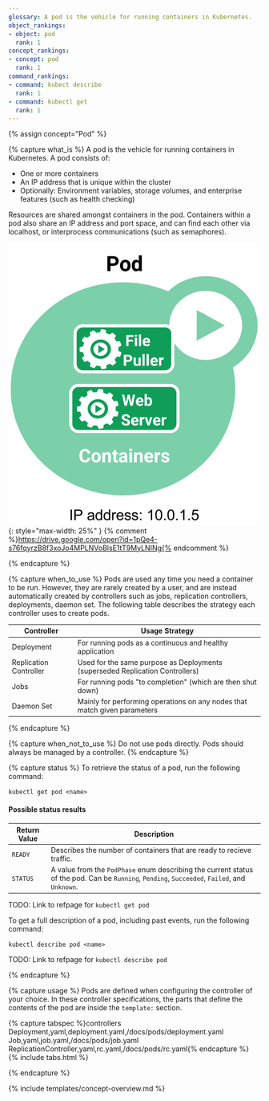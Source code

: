 ```yaml
---
glossary: A pod is the vehicle for running containers in Kubernetes.
object_rankings:
- object: pod
  rank: 1
concept_rankings:
- concept: pod
  rank: 1
command_rankings:
- command: kubect describe
  rank: 1
- command: kubectl get
  rank: 1
---
```


{% assign concept="Pod" %}

{% capture what_is %}
A pod is the vehicle for running containers in Kubernetes. A pod consists of:

- One or more containers
- An IP address that is unique within the cluster
- Optionally: Environment variables, storage volumes, and enterprise features (such as health checking)

Resources are shared amongst containers in the pod. Containers within a pod also share an IP address and port space, and can find each other via localhost, or interprocess communications (such as semaphores).

![Pod diagram](/images/docs/pod-overview.svg){: style="max-width: 25%" }
{% comment %}https://drive.google.com/open?id=1pQe4-s76fqyrzB8f3xoJo4MPLNVoBlsE1tT9MyLNINg{% endcomment %}

{% endcapture %}

{% capture when_to_use %}
Pods are used any time you need a container to be run. However, they are rarely created by a user, and are instead automatically created by controllers such as jobs, replication controllers, deployments, daemon set. The following table describes the strategy each controller uses to create pods.


| Controller | Usage Strategy |
|------------|----------------|
| Deployment | For running pods as a continuous and healthy application |
| Replication Controller | Used for the same purpose as Deployments (superseded Replication Controllers) |
| Jobs | For running pods "to completion" (which are then shut down) |
| Daemon Set | Mainly for performing operations on any nodes that match given parameters |

{% endcapture %}

{% capture when_not_to_use %}
Do not use pods directly. Pods should always be managed by a controller.
{% endcapture %}

{% capture status %}
To retrieve the status of a pod, run the following command:

```shell
kubectl get pod <name>
```

#### Possible status results

| Return Value | Description |
|--------------|-------------|
| `READY` | Describes the number of containers that are ready to recieve traffic. |
| `STATUS` | A value from the `PodPhase` enum describing the current status of the pod. Can be `Running`, `Pending`, `Succeeded`, `Failed`, and `Unknown`. |

TODO: Link to refpage for `kubectl get pod`


To get a full description of a pod, including past events, run the following command:

```shell
kubectl describe pod <name>
```

TODO: Link to refpage for `kubectl describe pod`

{% endcapture %}

{% capture usage %}
Pods are defined when configuring the controller of your choice. In these controller specifications,
the parts that define the contents of the pod are inside the `template:` section.

{% capture tabspec %}controllers
Deployment,yaml,deployment.yaml,/docs/pods/deployment.yaml
Job,yaml,job.yaml,/docs/pods/job.yaml
ReplicationController,yaml,rc.yaml,/docs/pods/rc.yaml{% endcapture %}
{% include tabs.html %}


{% endcapture %}

{% include templates/concept-overview.md %}
